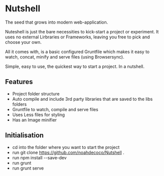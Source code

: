 # Nutshell #

The seed that grows into modern web-application.

Nuteshell is just the bare necessities to kick-start a project or experiment. It uses no external Lirbraries or Frameworks, leaving you free to pick and choose your own.

All it comes with, is a basic configured Gruntfile which makes it easy to watch, concat, minify and serve files (using Browsersync).

Simple, easy to use, the quickest way to start a project. In a nutshell.

## Features ##
* Project folder structure
* Auto compile and include 3rd party libraries that are saved to the libs folders
* Gruntfile to watch, compile and serve files
* Uses Less files for styling
* Has an Image minifier

## Initialisation ##
* cd into the folder where you want to start the project
* run git clone https://github.com/noahdecoco/Nutshell .
* run npm install --save-dev
* run grunt
* run grunt serve
